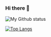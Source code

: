 ### Hi there 👋


![My Github status](https://github-readme-stats.vercel.app/api?username=gustavomantuan&show_icons=true&theme=dracula&count_private=true)

[![Top Langs](https://github-readme-stats.vercel.app/api/top-langs/?username=gustavomantuan&hide=java)](https://github.com/gustavomantuan/github-readme-stats)
